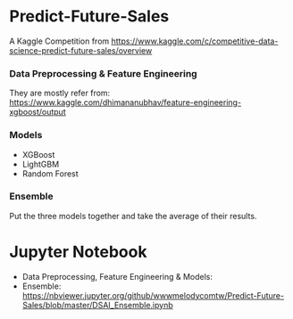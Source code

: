 # Predict-Future-Sales
A Kaggle Competition from https://www.kaggle.com/c/competitive-data-science-predict-future-sales/overview

### Data Preprocessing & Feature Engineering
They are mostly refer from: https://www.kaggle.com/dhimananubhav/feature-engineering-xgboost/output

### Models
* XGBoost
* LightGBM
* Random Forest

### Ensemble

Put the three models together and take the average of their results.

# Jupyter Notebook
* Data Preprocessing, Feature Engineering & Models: 
* Ensemble: https://nbviewer.jupyter.org/github/wwwmelodycomtw/Predict-Future-Sales/blob/master/DSAI_Ensemble.ipynb
